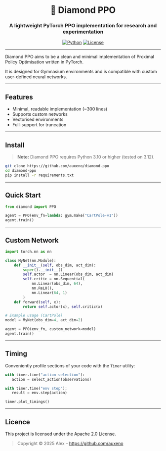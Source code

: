 <div align="center">

  <h1> 💎 Diamond PPO </h1>
  
  <h3>A lightweight PyTorch PPO implementation for research and experimentation</h3>
  
  [![Python](https://img.shields.io/badge/Python-3.12-blue.svg)](https://www.python.org/)
  [![License](https://img.shields.io/badge/License-Apache%202.0-orange.svg)](https://opensource.org/licenses/Apache-2.0)

</div>

---

Diamond PPO aims to be a clean and minimal implementation of Proximal Policy Optimisation written in PyTorch.  

It is designed for Gymnasium environments and is compatible with custom user-defined neural networks.

---

## Features

- Minimal, readable implementation (~300 lines)
- Supports custom networks
- Vectorised environments
- Full-support for truncation

---

## Install

> **Note:** Diamond PPO requires Python 3.10 or higher (tested on 3.12).

```bash
git clone https://github.com/auxeno/diamond-ppo
cd diamond-ppo
pip install -r requirements.txt
```

---

## Quick Start

```python
from diamond import PPO

agent = PPO(env_fn=lambda: gym.make("CartPole-v1"))
agent.train()
```

---

## Custom Network

```python
import torch.nn as nn

class MyNet(nn.Module):
    def __init__(self, obs_dim, act_dim):
        super().__init__()
        self.actor  = nn.Linear(obs_dim, act_dim)
        self.critic = nn.Sequential(
            nn.Linear(obs_dim, 64),
            nn.ReLU(),
            nn.Linear(64, 1)
        )
    def forward(self, x):
        return self.actor(x), self.critic(x)

# Example usage (CartPole)
model = MyNet(obs_dim=4, act_dim=2)

agent = PPO(env_fn, custom_network=model)
agent.train()
```

---

## Timing

Conveniently profile sections of your code with the `Timer` utility:

```python
with timer.time("action selection"):
   action = select_action(observations)

with timer.time("env step"):
   result = env.step(action)

timer.plot_timings()
```

---

## Licence

This project is licensed under the Apache 2.0 License.

> Copyright © 2025
> Alex – https://github.com/auxeno
